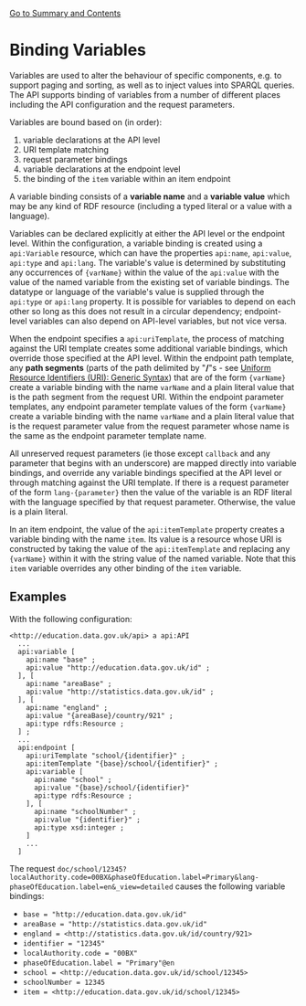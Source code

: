 [Go to Summary and Contents](Specification.md)

# Binding Variables #

Variables are used to alter the behaviour of specific components, e.g. to support paging and sorting, as well as to inject values into SPARQL queries. The API supports binding of variables from a number of different places including the API configuration and the request parameters.

Variables are bound based on (in order):

  1. variable declarations at the API level
  1. URI template matching
  1. request parameter bindings
  1. variable declarations at the endpoint level
  1. the binding of the `item` variable within an item endpoint

A variable binding consists of a **variable name** and a **variable value** which may be any kind of RDF resource (including a typed literal or a value with a language).

Variables can be declared explicitly at either the API level or the endpoint level. Within the configuration, a variable binding is created using a `api:Variable` resource, which can have the properties `api:name`, `api:value`, `api:type` and `api:lang`. The variable's value is determined by substituting any occurrences of `{varName}` within the value of the `api:value` with the value of the named variable from the existing set of variable bindings. The datatype or language of the variable's value is supplied through the `api:type` or `api:lang` property. It is possible for variables to depend on each other so long as this does not result in a circular dependency; endpoint-level variables can also depend on API-level variables, but not vice versa.

When the endpoint specifies a `api:uriTemplate`, the process of matching against the URI template creates some additional variable bindings, which override those specified at the API level. Within the endpoint path template, any **path segments** (parts of the path delimited by "**/**"s - see [Uniform Resource Identifiers (URI): Generic Syntax](http://www.ietf.org/rfc/rfc2396.txt)) that are of the form `{varName}` create a variable binding with the name `varName` and a plain literal value that is the path segment from the request URI. Within the endpoint parameter templates, any endpoint parameter template values of the form `{varName}` create a variable binding with the name `varName` and a plain literal value that is the request parameter value from the request parameter whose name is the same as the endpoint parameter template name.

All unreserved request parameters (ie those except `callback` and any parameter that begins with an underscore) are mapped directly into variable bindings, and override any variable bindings specified at the API level or through matching against the URI template. If there is a request parameter of the form `lang-{parameter}` then the value of the variable is an RDF literal with the language specified by that request parameter. Otherwise, the value is a plain literal.

In an item endpoint, the value of the `api:itemTemplate` property creates a variable binding with the name `item`. Its value is a resource whose URI is constructed by taking the value of the `api:itemTemplate` and replacing any `{varName}` within it with the string value of the named variable. Note that this `item` variable overrides any other binding of the `item` variable.

## Examples ##

With the following configuration:

```
<http://education.data.gov.uk/api> a api:API
  ...
  api:variable [
    api:name "base" ;
    api:value "http://education.data.gov.uk/id" ;
  ], [
    api:name "areaBase" ;
    api:value "http://statistics.data.gov.uk/id" ;
  ], [
    api:name "england" ;
    api:value "{areaBase}/country/921" ;
    api:type rdfs:Resource ;
  ] ;
  ...
  api:endpoint [
    api:uriTemplate "school/{identifier}" ;
    api:itemTemplate "{base}/school/{identifier}" ;
    api:variable [
      api:name "school" ;
      api:value "{base}/school/{identifier}"
      api:type rdfs:Resource ;
    ], [
      api:name "schoolNumber" ;
      api:value "{identifier}" ;
      api:type xsd:integer ;
    ]
    ...
  ]
```

The request `doc/school/12345?localAuthority.code=00BX&phaseOfEducation.label=Primary&lang-phaseOfEducation.label=en&_view=detailed` causes the following variable bindings:

  * `base = "http://education.data.gov.uk/id"`
  * `areaBase = "http://statistics.data.gov.uk/id"`
  * `england = <http://statistics.data.gov.uk/id/country/921>`
  * `identifier = "12345"`
  * `localAuthority.code = "00BX"`
  * `phaseOfEducation.label = "Primary"@en`
  * `school = <http://education.data.gov.uk/id/school/12345>`
  * `schoolNumber = 12345`
  * `item = <http://education.data.gov.uk/id/school/12345>`
